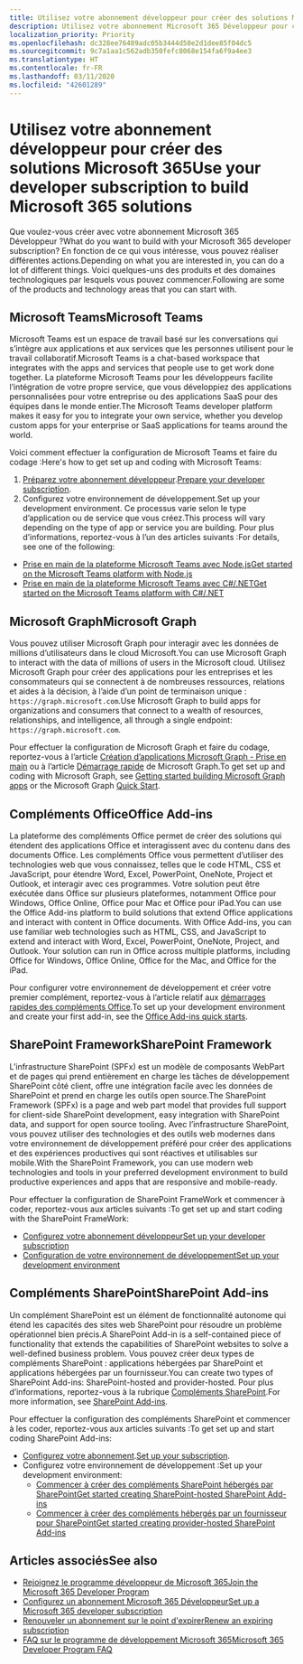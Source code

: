 ```yaml
---
title: Utilisez votre abonnement développeur pour créer des solutions Microsoft 365
description: Utilisez votre abonnement Microsoft 365 Développeur pour créer les solutions que vous souhaitez.
localization_priority: Priority
ms.openlocfilehash: dc328ee76489adc05b3444d50e2d1dee85f04dc5
ms.sourcegitcommit: 9c7a1aa1c562adb350fefc8068e154fa6f9a4ee3
ms.translationtype: HT
ms.contentlocale: fr-FR
ms.lasthandoff: 03/11/2020
ms.locfileid: "42601289"
---
```

# <a name="use-your-developer-subscription-to-build-microsoft-365-solutions"></a><span data-ttu-id="ff9cd-103">Utilisez votre abonnement développeur pour créer des solutions Microsoft 365</span><span class="sxs-lookup"><span data-stu-id="ff9cd-103">Use your developer subscription to build Microsoft 365 solutions</span></span>

<span data-ttu-id="ff9cd-104">Que voulez-vous créer avec votre abonnement Microsoft 365 Développeur ?</span><span class="sxs-lookup"><span data-stu-id="ff9cd-104">What do you want to build with your Microsoft 365 developer subscription?</span></span> <span data-ttu-id="ff9cd-105">En fonction de ce qui vous intéresse, vous pouvez réaliser différentes actions.</span><span class="sxs-lookup"><span data-stu-id="ff9cd-105">Depending on what you are interested in, you can do a lot of different things.</span></span> <span data-ttu-id="ff9cd-106">Voici quelques-uns des produits et des domaines technologiques par lesquels vous pouvez commencer.</span><span class="sxs-lookup"><span data-stu-id="ff9cd-106">Following are some of the products and technology areas that you can start with.</span></span>

## <a name="microsoft-teams"></a><span data-ttu-id="ff9cd-107">Microsoft Teams</span><span class="sxs-lookup"><span data-stu-id="ff9cd-107">Microsoft Teams</span></span>

<span data-ttu-id="ff9cd-108">Microsoft Teams est un espace de travail basé sur les conversations qui s’intègre aux applications et aux services que les personnes utilisent pour le travail collaboratif.</span><span class="sxs-lookup"><span data-stu-id="ff9cd-108">Microsoft Teams is a chat-based workspace that integrates with the apps and services that people use to get work done together.</span></span> <span data-ttu-id="ff9cd-109">La plateforme Microsoft Teams pour les développeurs facilite l’intégration de votre propre service, que vous développiez des applications personnalisées pour votre entreprise ou des applications SaaS pour des équipes dans le monde entier.</span><span class="sxs-lookup"><span data-stu-id="ff9cd-109">The Microsoft Teams developer platform makes it easy for you to integrate your own service, whether you develop custom apps for your enterprise or SaaS applications for teams around the world.</span></span>

<span data-ttu-id="ff9cd-110">Voici comment effectuer la configuration de Microsoft Teams et faire du codage :</span><span class="sxs-lookup"><span data-stu-id="ff9cd-110">Here's how to get set up and coding with Microsoft Teams:</span></span>

1. <span data-ttu-id="ff9cd-111">[Préparez votre abonnement développeur](https://docs.microsoft.com/microsoftteams/platform/get-started/get-started-tenant).</span><span class="sxs-lookup"><span data-stu-id="ff9cd-111">[Prepare your developer subscription](https://docs.microsoft.com/microsoftteams/platform/get-started/get-started-tenant).</span></span>
2. <span data-ttu-id="ff9cd-112">Configurez votre environnement de développement.</span><span class="sxs-lookup"><span data-stu-id="ff9cd-112">Set up your development environment.</span></span> <span data-ttu-id="ff9cd-113">Ce processus varie selon le type d’application ou de service que vous créez.</span><span class="sxs-lookup"><span data-stu-id="ff9cd-113">This process will vary depending on the type of app or service you are building.</span></span> <span data-ttu-id="ff9cd-114">Pour plus d’informations, reportez-vous à l’un des articles suivants :</span><span class="sxs-lookup"><span data-stu-id="ff9cd-114">For details, see one of the following:</span></span>

  - [<span data-ttu-id="ff9cd-115">Prise en main de la plateforme Microsoft Teams avec Node.js</span><span class="sxs-lookup"><span data-stu-id="ff9cd-115">Get started on the Microsoft Teams platform with Node.js</span></span>](https://docs.microsoft.com/microsoftteams/platform/get-started/get-started-nodejs-app-studio)
  - [<span data-ttu-id="ff9cd-116">Prise en main de la plateforme Microsoft Teams avec C#/.NET</span><span class="sxs-lookup"><span data-stu-id="ff9cd-116">Get started on the Microsoft Teams platform with C#/.NET</span></span>](https://docs.microsoft.com/microsoftteams/platform/get-started/get-started-dotnet-app-studio)

## <a name="microsoft-graph"></a><span data-ttu-id="ff9cd-117">Microsoft Graph</span><span class="sxs-lookup"><span data-stu-id="ff9cd-117">Microsoft Graph</span></span>

<span data-ttu-id="ff9cd-118">Vous pouvez utiliser Microsoft Graph pour interagir avec les données de millions d’utilisateurs dans le cloud Microsoft.</span><span class="sxs-lookup"><span data-stu-id="ff9cd-118">You can use Microsoft Graph to interact with the data of millions of users in the Microsoft cloud.</span></span> <span data-ttu-id="ff9cd-119">Utilisez Microsoft Graph pour créer des applications pour les entreprises et les consommateurs qui se connectent à de nombreuses ressources, relations et aides à la décision, à l’aide d’un point de terminaison unique : `https://graph.microsoft.com`.</span><span class="sxs-lookup"><span data-stu-id="ff9cd-119">Use Microsoft Graph to build apps for organizations and consumers that connect to a wealth of resources, relationships, and intelligence, all through a single endpoint: `https://graph.microsoft.com`.</span></span>

<span data-ttu-id="ff9cd-120">Pour effectuer la configuration de Microsoft Graph et faire du codage, reportez-vous à l’article [Création d’applications Microsoft Graph - Prise en main](https://developer.microsoft.com/fr-FR/graph/get-started) ou à l’article [Démarrage rapide](https://developer.microsoft.com/fr-FR/graph/quick-start) de Microsoft Graph.</span><span class="sxs-lookup"><span data-stu-id="ff9cd-120">To get set up and coding with Microsoft Graph, see [Getting started building Microsoft Graph apps](https://developer.microsoft.com/fr-FR/graph/get-started) or the Microsoft Graph [Quick Start](https://developer.microsoft.com/fr-FR/graph/quick-start).</span></span>

## <a name="office-add-ins"></a><span data-ttu-id="ff9cd-121">Compléments Office</span><span class="sxs-lookup"><span data-stu-id="ff9cd-121">Office Add-ins</span></span>

<span data-ttu-id="ff9cd-p105">La plateforme des compléments Office permet de créer des solutions qui étendent des applications Office et interagissent avec du contenu dans des documents Office. Les compléments Office vous permettent d’utiliser des technologies web que vous connaissez, telles que le code HTML, CSS et JavaScript, pour étendre Word, Excel, PowerPoint, OneNote, Project et Outlook, et interagir avec ces programmes. Votre solution peut être exécutée dans Office sur plusieurs plateformes, notamment Office pour Windows, Office Online, Office pour Mac et Office pour iPad.</span><span class="sxs-lookup"><span data-stu-id="ff9cd-p105">You can use the Office Add-ins platform to build solutions that extend Office applications and interact with content in Office documents. With Office Add-ins, you can use familiar web technologies such as HTML, CSS, and JavaScript to extend and interact with Word, Excel, PowerPoint, OneNote, Project, and Outlook. Your solution can run in Office across multiple platforms, including Office for Windows, Office Online, Office for the Mac, and Office for the iPad.</span></span>

<span data-ttu-id="ff9cd-125">Pour configurer votre environnement de développement et créer votre premier complément, reportez-vous à l’article relatif aux [démarrages rapides des compléments Office](https://docs.microsoft.com/office/dev/add-ins/).</span><span class="sxs-lookup"><span data-stu-id="ff9cd-125">To set up your development environment and create your first add-in, see the [Office Add-ins quick starts](https://docs.microsoft.com/office/dev/add-ins/).</span></span>

## <a name="sharepoint-framework"></a><span data-ttu-id="ff9cd-126">SharePoint Framework</span><span class="sxs-lookup"><span data-stu-id="ff9cd-126">SharePoint Framework</span></span>

<span data-ttu-id="ff9cd-127">L’infrastructure SharePoint (SPFx) est un modèle de composants WebPart et de pages qui prend entièrement en charge les tâches de développement SharePoint côté client, offre une intégration facile avec les données de SharePoint et prend en charge les outils open source.</span><span class="sxs-lookup"><span data-stu-id="ff9cd-127">The SharePoint Framework (SPFx) is a page and web part model that provides full support for client-side SharePoint development, easy integration with SharePoint data, and support for open source tooling.</span></span> <span data-ttu-id="ff9cd-128">Avec l’infrastructure SharePoint, vous pouvez utiliser des technologies et des outils web modernes dans votre environnement de développement préféré pour créer des applications et des expériences productives qui sont réactives et utilisables sur mobile.</span><span class="sxs-lookup"><span data-stu-id="ff9cd-128">With the SharePoint Framework, you can use modern web technologies and tools in your preferred development environment to build productive experiences and apps that are responsive and mobile-ready.</span></span>

<span data-ttu-id="ff9cd-129">Pour effectuer la configuration de SharePoint FrameWork et commencer à coder, reportez-vous aux articles suivants :</span><span class="sxs-lookup"><span data-stu-id="ff9cd-129">To get set up and start coding with the SharePoint FrameWork:</span></span>

- [<span data-ttu-id="ff9cd-130">Configurez votre abonnement développeur</span><span class="sxs-lookup"><span data-stu-id="ff9cd-130">Set up your developer subscription</span></span>](https://docs.microsoft.com/sharepoint/dev/spfx/set-up-your-developer-tenant)
- [<span data-ttu-id="ff9cd-131">Configuration de votre environnement de développement</span><span class="sxs-lookup"><span data-stu-id="ff9cd-131">Set up your development environment</span></span>](https://docs.microsoft.com/sharepoint/dev/spfx/set-up-your-development-environment)

## <a name="sharepoint-add-ins"></a><span data-ttu-id="ff9cd-132">Compléments SharePoint</span><span class="sxs-lookup"><span data-stu-id="ff9cd-132">SharePoint Add-ins</span></span> 

<span data-ttu-id="ff9cd-133">Un complément SharePoint est un élément de fonctionnalité autonome qui étend les capacités des sites web SharePoint pour résoudre un problème opérationnel bien précis.</span><span class="sxs-lookup"><span data-stu-id="ff9cd-133">A SharePoint Add-in is a self-contained piece of functionality that extends the capabilities of SharePoint websites to solve a well-defined business problem.</span></span> <span data-ttu-id="ff9cd-134">Vous pouvez créer deux types de compléments SharePoint : applications hébergées par SharePoint et applications hébergées par un fournisseur.</span><span class="sxs-lookup"><span data-stu-id="ff9cd-134">You can create two types of SharePoint Add-ins: SharePoint-hosted and provider-hosted.</span></span> <span data-ttu-id="ff9cd-135">Pour plus d’informations, reportez-vous à la rubrique [Compléments SharePoint](https://docs.microsoft.com/sharepoint/dev/sp-add-ins/sharepoint-add-ins).</span><span class="sxs-lookup"><span data-stu-id="ff9cd-135">For more information, see [SharePoint Add-ins](https://docs.microsoft.com/sharepoint/dev/sp-add-ins/sharepoint-add-ins).</span></span>

<span data-ttu-id="ff9cd-136">Pour effectuer la configuration des compléments SharePoint et commencer à les coder, reportez-vous aux articles suivants :</span><span class="sxs-lookup"><span data-stu-id="ff9cd-136">To get set up and start coding SharePoint Add-ins:</span></span>

- <span data-ttu-id="ff9cd-137">[Configurez votre abonnement](https://docs.microsoft.com/sharepoint/dev/spfx/set-up-your-developer-tenant).</span><span class="sxs-lookup"><span data-stu-id="ff9cd-137">[Set up your subscription](https://docs.microsoft.com/sharepoint/dev/spfx/set-up-your-developer-tenant).</span></span>  
- <span data-ttu-id="ff9cd-138">Configurez votre environnement de développement :</span><span class="sxs-lookup"><span data-stu-id="ff9cd-138">Set up your development environment:</span></span> 
  - [<span data-ttu-id="ff9cd-139">Commencer à créer des compléments SharePoint hébergés par SharePoint</span><span class="sxs-lookup"><span data-stu-id="ff9cd-139">Get started creating SharePoint-hosted SharePoint Add-ins</span></span>](https://docs.microsoft.com/sharepoint/dev/sp-add-ins/get-started-creating-sharepoint-hosted-sharepoint-add-ins)  
  - [<span data-ttu-id="ff9cd-140">Commencer à créer des compléments hébergés par un fournisseur pour SharePoint</span><span class="sxs-lookup"><span data-stu-id="ff9cd-140">Get started creating provider-hosted SharePoint Add-ins</span></span>](https://docs.microsoft.com/sharepoint/dev/sp-add-ins/get-started-creating-provider-hosted-sharepoint-add-ins)  

## <a name="see-also"></a><span data-ttu-id="ff9cd-141">Articles associés</span><span class="sxs-lookup"><span data-stu-id="ff9cd-141">See also</span></span>

- [<span data-ttu-id="ff9cd-142">Rejoignez le programme développeur de Microsoft 365</span><span class="sxs-lookup"><span data-stu-id="ff9cd-142">Join the Microsoft 365 Developer Program</span></span>](microsoft-365-developer-program.md)
- [<span data-ttu-id="ff9cd-143">Configurez un abonnement Microsoft 365 Développeur</span><span class="sxs-lookup"><span data-stu-id="ff9cd-143">Set up a Microsoft 365 developer subscription</span></span>](microsoft-365-developer-program-get-started.md) 
- [<span data-ttu-id="ff9cd-144">Renouveler un abonnement sur le point d'expirer</span><span class="sxs-lookup"><span data-stu-id="ff9cd-144">Renew an expiring subscription</span></span>](subscription-expiration-and-renewal.md)
- [<span data-ttu-id="ff9cd-145">FAQ sur le programme de développement Microsoft 365</span><span class="sxs-lookup"><span data-stu-id="ff9cd-145">Microsoft 365 Developer Program FAQ</span></span>](microsoft-365-developer-program-faq.md) 
